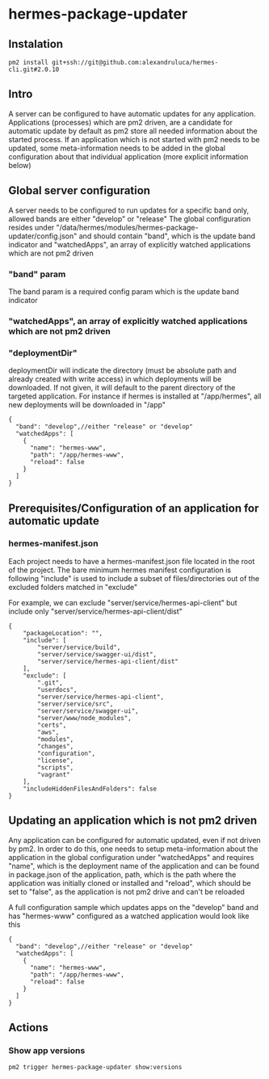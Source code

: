# hermes-package-updater

## Instalation

```
pm2 install git+ssh://git@github.com:alexandruluca/hermes-cli.git#2.0.10
```

## Intro

A server can be configured to have automatic updates for any application. Applications (processes) which are pm2 driven, are a candidate for automatic update by default
as pm2 store all needed information about the started process. If an application which is not started with pm2 needs to be updated, some meta-information needs to be added
in the global configuration about that individual application (more explicit information below)

## Global server configuration

A server needs to be configured to run updates for a specific band only, allowed bands are either "develop" or "release"
The global configuration resides under "/data/hermes/modules/hermes-package-updater/config.json" and should contain "band", which is the update band indicator and
"watchedApps", an array of explicitly watched applications which are not pm2 driven

### "band" param
The band param is a required config param which is the update band indicator

### "watchedApps", an array of explicitly watched applications which are not pm2 driven

### "deploymentDir"
deploymentDir will indicate the directory (must be absolute path and already created with write access) in which deployments will be downloaded. If not given,
it will default to the parent directory of the targeted application. For instance if hermes is installed at "/app/hermes", all new deployments will be downloaded
in "/app"

```
{
  "band": "develop",//either "release" or "develop"
  "watchedApps": [
    {
      "name": "hermes-www",
      "path": "/app/hermes-www",
      "reload": false
    }
  ]
}

```

## Prerequisites/Configuration of an application for automatic update

### hermes-manifest.json

Each project needs to have a hermes-manifest.json file located in the root of the project. The bare minimum hermes manifest configuration is following
"include" is used to include a subset of files/directories out of the excluded folders matched in "exclude"

For example, we can exclude "server/service/hermes-api-client" but include only "server/service/hermes-api-client/dist"

```
{
	"packageLocation": "",
	"include": [
		"server/service/build",
		"server/service/swagger-ui/dist",
		"server/service/hermes-api-client/dist"
	],
	"exclude": [
		".git",
		"userdocs",
		"server/service/hermes-api-client",
		"server/service/src",
		"server/service/swagger-ui",
		"server/www/node_modules",
		"certs",
		"aws",
		"modules",
		"changes",
		"configuration",
		"license",
		"scripts",
		"vagrant"
	],
	"includeHiddenFilesAndFolders": false
}
```


## Updating an application which is not pm2 driven

Any application can be configured for automatic updated, even if not driven by pm2. In order to do this, one needs to setup meta-information about the application in the
global configuration under "watchedApps" and requires "name", which is the deployment name of the application and can be found in package.json of the application, path, which
is the path where the application was initially cloned or installed and "reload", which should be set to "false", as the application is not pm2 drive and can't be reloaded

A full configuration sample which updates apps on the "develop" band and has "hermes-www" configured as a watched application would look like this

```
{
  "band": "develop",//either "release" or "develop"
  "watchedApps": [
    {
      "name": "hermes-www",
      "path": "/app/hermes-www",
      "reload": false
    }
  ]
}

```

## Actions

### Show app versions

```
pm2 trigger hermes-package-updater show:versions
```
